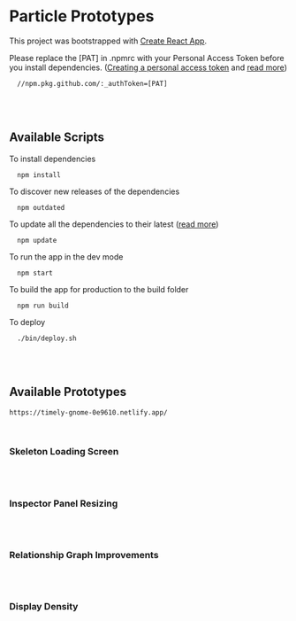 # Particle Prototypes

This project was bootstrapped with [<ins>Create React App</ins>](https://github.com/facebook/create-react-app).
<br/>

Please replace the [PAT] in .npmrc with your Personal Access Token before you install dependencies. ([<ins>Creating a personal access token</ins>](https://docs.github.com/en/authentication/keeping-your-account-and-data-secure/creating-a-personal-access-token) and [<ins>read more</ins>](https://docs.github.com/en/packages/working-with-a-github-packages-registry/working-with-the-npm-registry))

```
  //npm.pkg.github.com/:_authToken=[PAT]
```

<br/><br/>

## Available Scripts

To install dependencies

```
  npm install
```

To discover new releases of the dependencies

```
  npm outdated
```

To update all the dependencies to their latest ([<ins>read more</ins>](https://nodejs.dev/learn/update-all-the-nodejs-dependencies-to-their-latest-version))

```
  npm update
```

To run the app in the dev mode

```
  npm start
```

To build the app for production to the build folder

```
  npm run build
```

To deploy

```
  ./bin/deploy.sh
```

<br/><br/>

## Available Prototypes

```
https://timely-gnome-0e9610.netlify.app/
```

<br/>

### Skeleton Loading Screen

<br/><br/>

### Inspector Panel Resizing

<br/><br/>

### Relationship Graph Improvements

<br/><br/>

### Display Density

<br/><br/>
